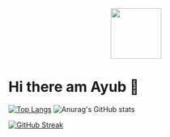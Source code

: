 <div id="header" align="center">
  <img src="https://media.giphy.com/media/M9gbBd9nbDrOTu1Mqx/giphy.gif" width="100"/>
</div>

# Hi there am Ayub 👋

[![Top Langs](https://github-readme-stats.vercel.app/api/top-langs/?username=ayubsoft254&langs_count=8)](https://github.com/ayubsoft254/github-readme-stats)
![Anurag's GitHub stats](https://github-readme-stats.vercel.app/api?username=ayubsoft254&show_icons=true&theme=radical)

[![GitHub Streak](https://streak-stats.demolab.com/?user=ayubsoft254&theme=dark)](https://git.io/streak-stats)

